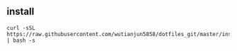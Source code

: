 ## install

```shell
curl -sSL https://raw.githubusercontent.com/wutianjun5858/dotfiles_git/master/install.sh | bash -s
```
